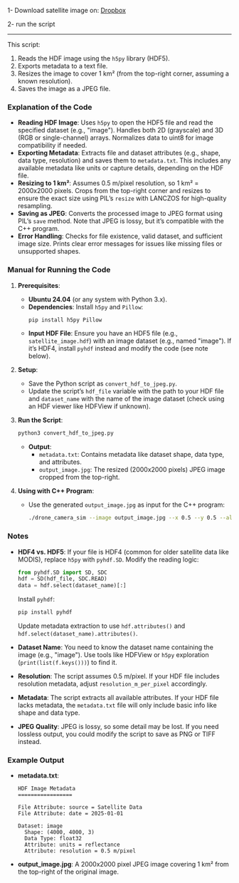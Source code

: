 
1- Download satellite image on: [Dropbox](https://www.dropbox.com/scl/fi/go1o1o2ms2ukvx7yenrpw/MOD02QKM.A2024249.0835.061.2024249191823.hdf?rlkey=2jjhxvc9ybygni5nnkyn86spr&st=znb37106&dl=0)

2- run the script

----


This script:
1. Reads the HDF image using the `h5py` library (HDF5).
2. Exports metadata to a text file.
3. Resizes the image to cover 1 km² (from the top-right corner, assuming a known resolution).
4. Saves the image as a JPEG file.


### Explanation of the Code
- **Reading HDF Image**: Uses `h5py` to open the HDF5 file and read the specified dataset (e.g., "image"). Handles both 2D (grayscale) and 3D (RGB or single-channel) arrays. Normalizes data to uint8 for image compatibility if needed.
- **Exporting Metadata**: Extracts file and dataset attributes (e.g., shape, data type, resolution) and saves them to `metadata.txt`. This includes any available metadata like units or capture details, depending on the HDF file.
- **Resizing to 1 km²**: Assumes 0.5 m/pixel resolution, so 1 km² = 2000x2000 pixels. Crops from the top-right corner and resizes to ensure the exact size using PIL’s `resize` with LANCZOS for high-quality resampling.
- **Saving as JPEG**: Converts the processed image to JPEG format using PIL’s `save` method. Note that JPEG is lossy, but it’s compatible with the C++ program.
- **Error Handling**: Checks for file existence, valid dataset, and sufficient image size. Prints clear error messages for issues like missing files or unsupported shapes.

### Manual for Running the Code
1. **Prerequisites**:
   - **Ubuntu 24.04** (or any system with Python 3.x).
   - **Dependencies**: Install `h5py` and `Pillow`:
     ```bash
     pip install h5py Pillow
     ```
   - **Input HDF File**: Ensure you have an HDF5 file (e.g., `satellite_image.hdf`) with an image dataset (e.g., named "image"). If it’s HDF4, install `pyhdf` instead and modify the code (see note below).

2. **Setup**:
   - Save the Python script as `convert_hdf_to_jpeg.py`.
   - Update the script’s `hdf_file` variable with the path to your HDF file and `dataset_name` with the name of the image dataset (check using an HDF viewer like HDFView if unknown).

3. **Run the Script**:
   ```bash
   python3 convert_hdf_to_jpeg.py
   ```
   - **Output**:
     - `metadata.txt`: Contains metadata like dataset shape, data type, and attributes.
     - `output_image.jpg`: The resized (2000x2000 pixels) JPEG image cropped from the top-right.

4. **Using with C++ Program**:
   - Use the generated `output_image.jpg` as input for the C++ program:
     ```bash
     ./drone_camera_sim --image output_image.jpg --x 0.5 --y 0.5 --altitude 100 --tilt 30 --output drone_output.png
     ```

### Notes
- **HDF4 vs. HDF5**: If your file is HDF4 (common for older satellite data like MODIS), replace `h5py` with `pyhdf.SD`. Modify the reading logic:
  ```python
  from pyhdf.SD import SD, SDC
  hdf = SD(hdf_file, SDC.READ)
  data = hdf.select(dataset_name)[:]
  ```
  Install `pyhdf`:
  ```bash
  pip install pyhdf
  ```
  Update metadata extraction to use `hdf.attributes()` and `hdf.select(dataset_name).attributes()`.

- **Dataset Name**: You need to know the dataset name containing the image (e.g., "image"). Use tools like HDFView or `h5py` exploration (`print(list(f.keys()))`) to find it.
- **Resolution**: The script assumes 0.5 m/pixel. If your HDF file includes resolution metadata, adjust `resolution_m_per_pixel` accordingly.
- **Metadata**: The script extracts all available attributes. If your HDF file lacks metadata, the `metadata.txt` file will only include basic info like shape and data type.
- **JPEG Quality**: JPEG is lossy, so some detail may be lost. If you need lossless output, you could modify the script to save as PNG or TIFF instead.

### Example Output
- **metadata.txt**:
  ```
  HDF Image Metadata
  =================

  File Attribute: source = Satellite Data
  File Attribute: date = 2025-01-01

  Dataset: image
    Shape: (4000, 4000, 3)
    Data Type: float32
    Attribute: units = reflectance
    Attribute: resolution = 0.5 m/pixel
  ```
- **output_image.jpg**: A 2000x2000 pixel JPEG image covering 1 km² from the top-right of the original image.


